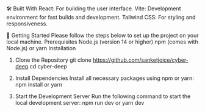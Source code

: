 🛠️ Built With
React: For building the user interface.
Vite: Development environment for fast builds and development.
Tailwind CSS: For styling and responsiveness.

🚀 Getting Started
Please follow the steps below to set up the project on your local machine.
Prerequisites
Node.js (version 14 or higher)
npm (comes with Node.js) or yarn
Installation
1. Clone the Repository
  git clone https://github.com/sanketjoice/cyber-deep
  cd cyber-deep

2. Install Dependencies
Install all necessary packages using npm or yarn:
  npm install
or
  yarn

4. Start the Development Server
Run the following command to start the local development server:
  npm run dev
or 
  yarn dev



